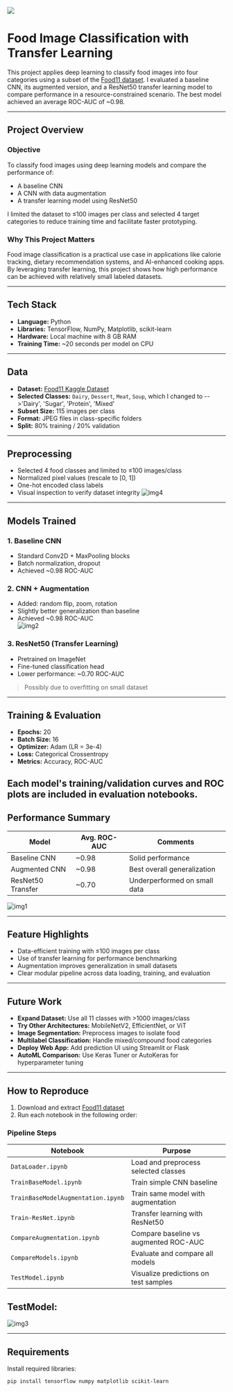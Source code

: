 ![](UTA-DataScience-Logo.png)

# Food Image Classification with Transfer Learning

This project applies deep learning to classify food images into four categories using a subset of the [Food11 dataset](https://www.kaggle.com/datasets/trolukovich/food11-image-dataset). I evaluated a baseline CNN, its augmented version, and a ResNet50 transfer learning model to compare performance in a resource-constrained scenario. The best model achieved an average ROC-AUC of ~0.98.

---

##  Project Overview

###  Objective
To classify food images using deep learning models and compare the performance of:
- A baseline CNN
- A CNN with data augmentation
- A transfer learning model using ResNet50

I limited the dataset to ≤100 images per class and selected 4 target categories to reduce training time and facilitate faster prototyping.

###  Why This Project Matters
Food image classification is a practical use case in applications like calorie tracking, dietary recommendation systems, and AI-enhanced cooking apps. By leveraging transfer learning, this project shows how high performance can be achieved with relatively small labeled datasets.

---

##  Tech Stack

- **Language:** Python
- **Libraries:** TensorFlow, NumPy, Matplotlib, scikit-learn
- **Hardware:** Local machine with 8 GB RAM
- **Training Time:** ~20 seconds per model on CPU

---

##  Data

- **Dataset:** [Food11 Kaggle Dataset](https://www.kaggle.com/datasets/trolukovich/food11-image-dataset)
- **Selected Classes:** `Dairy`, `Dessert`, `Meat`, `Soup`, which I changed to -->'Dairy', 'Sugar', 'Protein', 'Mixed'
- **Subset Size:** 115 images per class
- **Format:** JPEG files in class-specific folders
- **Split:** 80% training / 20% validation

---

##  Preprocessing

- Selected 4 food classes and limited to ≤100 images/class
- Normalized pixel values (rescale to [0, 1])
- One-hot encoded class labels
- Visual inspection to verify dataset integrity
![img4](img4.png)

---

## Models Trained

### 1. Baseline CNN  
- Standard Conv2D + MaxPooling blocks  
- Batch normalization, dropout  
- Achieved ~0.98 ROC-AUC

### 2. CNN + Augmentation  
- Added: random flip, zoom, rotation  
- Slightly better generalization than baseline  
- Achieved ~0.98 ROC-AUC  
![img2](img2.png)


### 3. ResNet50 (Transfer Learning)  
- Pretrained on ImageNet  
- Fine-tuned classification head  
- Lower performance: ~0.70 ROC-AUC  
> Possibly due to overfitting on small dataset

---

##  Training & Evaluation

- **Epochs:** 20  
- **Batch Size:** 16  
- **Optimizer:** Adam (LR = 3e-4)  
- **Loss:** Categorical Crossentropy  
- **Metrics:** Accuracy, ROC-AUC

Each model's training/validation curves and ROC plots are included in evaluation notebooks.
---

##  Performance Summary

| Model              | Avg. ROC-AUC | Comments                     |
|-------------------|--------------|------------------------------|
| Baseline CNN       | ~0.98        | Solid performance            |
| Augmented CNN      | ~0.98        | Best overall generalization  |
| ResNet50 Transfer  | ~0.70        | Underperformed on small data |

![img1](img1.png)

---

##  Feature Highlights

- Data-efficient training with ≤100 images per class
- Use of transfer learning for performance benchmarking
- Augmentation improves generalization in small datasets
- Clear modular pipeline across data loading, training, and evaluation

---

##  Future Work

- **Expand Dataset:** Use all 11 classes with >1000 images/class  
- **Try Other Architectures:** MobileNetV2, EfficientNet, or ViT  
- **Image Segmentation:** Preprocess images to isolate food  
- **Multilabel Classification:** Handle mixed/compound food categories  
- **Deploy Web App:** Add prediction UI using Streamlit or Flask  
- **AutoML Comparison:** Use Keras Tuner or AutoKeras for hyperparameter tuning

---

##  How to Reproduce

1. Download and extract [Food11 dataset](https://www.kaggle.com/datasets/trolukovich/food11-image-dataset)
2. Run each notebook in the following order:

###  Pipeline Steps

| Notebook                         | Purpose                                |
|----------------------------------|----------------------------------------|
| `DataLoader.ipynb`               | Load and preprocess selected classes   |
| `TrainBaseModel.ipynb`           | Train simple CNN baseline              |
| `TrainBaseModelAugmentation.ipynb` | Train same model with augmentation  |
| `Train-ResNet.ipynb`             | Transfer learning with ResNet50        |
| `CompareAugmentation.ipynb`      | Compare baseline vs augmented ROC-AUC  |
| `CompareModels.ipynb`            | Evaluate and compare all models        |
| `TestModel.ipynb`                | Visualize predictions on test samples  |

## TestModel:
![img3](img3.png)

---

##  Requirements

Install required libraries:

```bash
pip install tensorflow numpy matplotlib scikit-learn
